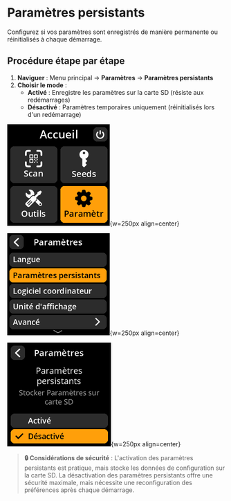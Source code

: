 # Paramètres persistants

Configurez si vos paramètres sont enregistrés de manière permanente ou réinitialisés à chaque démarrage.

## Procédure étape par étape

1. **Naviguer** : Menu principal → **Paramètres** → **Paramètres persistants**
2. **Choisir le mode** :
   - **Activé** : Enregistre les paramètres sur la carte SD (résiste aux redémarrages)
   - **Désactivé** : Paramètres temporaires uniquement (réinitialisés lors d'un redémarrage)

![Settings selection menu](images/HomeScreenSettingsSelectView_dc_bs_fr.png){w=250px align=center}

![Settings selection menu](images/SettingsMainMenuPersistentSelectView_dc_bs_fr.png){w=250px align=center}

![Settings selection menu](images/SettingsEntryUpdateSelectionView_persistent_settings_dc_bs_fr.png){w=250px align=center}

> **🔒 Considérations de sécurité** : L'activation des paramètres persistants est pratique, mais stocke les données de configuration sur la carte SD. La désactivation des paramètres persistants offre une sécurité maximale, mais nécessite une reconfiguration des préférences après chaque démarrage.
